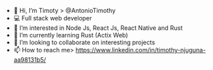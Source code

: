 - 👋 Hi, I’m Timoty > @AntonioTimothy
-  💻 Full stack web developer  
- 👀 I’m interested in Node Js, React Js, React Native and Rust
- 🌱 I’m currently learning Rust (Actix Web)
- 💞️ I’m looking to collaborate on interesting projects
- 📫 How to reach me> https://www.linkedin.com/in/timothy-njuguna-aa98131b5/

<!---
AntonioTimothy/AntonioTimothy is a ✨ special ✨ repository because its `README.md` (this file) appears on your GitHub profile.
You can click the Preview link to take a look at your changes.
--->
